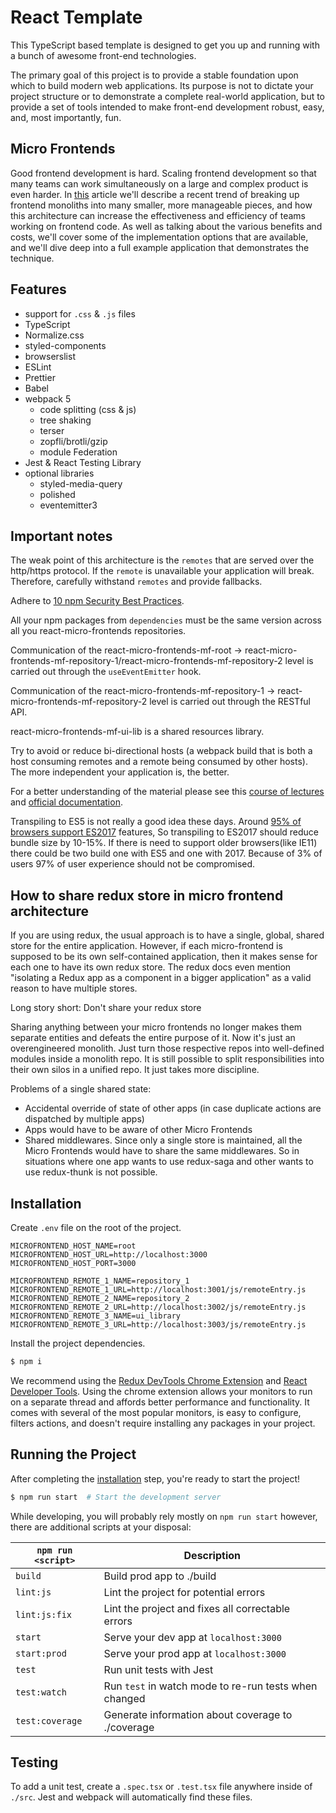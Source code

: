 # React Template
This TypeScript based template is designed to get you up and running with a bunch of awesome front-end technologies.

The primary goal of this project is to provide a stable foundation upon which to build modern web applications. Its purpose is not to dictate your project structure or to demonstrate a complete real-world application, but to provide a set of tools intended to make front-end development robust, easy, and, most importantly, fun.

## Micro Frontends
Good frontend development is hard. Scaling frontend development so that many teams can work simultaneously on a large and complex product is even harder. In [this](https://medium.com/swlh/webpack-5-module-federation-a-game-changer-to-javascript-architecture-bcdd30e02669) article we'll describe a recent trend of breaking up frontend monoliths into many smaller, more manageable pieces, and how this architecture can increase the effectiveness and efficiency of teams working on frontend code. As well as talking about the various benefits and costs, we'll cover some of the implementation options that are available, and we'll dive deep into a full example application that demonstrates the technique.

## Features
- support for `.css` & `.js` files
- TypeScript
- Normalize.css
- styled-components
- browserslist
- ESLint
- Prettier
- Babel
- webpack 5
  - code splitting (css & js)
  - tree shaking
  - terser
  - zopfli/brotli/gzip
  - module Federation
- Jest & React Testing Library
- optional libraries
  - styled-media-query
  - polished
  - eventemitter3

## Important notes
The weak point of this architecture is the `remotes` that are served over the http/https protocol. If the `remote` is unavailable your application will break. Therefore, carefully withstand `remotes` and provide fallbacks.

Adhere to [10 npm Security Best Practices](https://snyk.io/blog/ten-npm-security-best-practices/).

All your npm packages from `dependencies` must be the same version across all you react-micro-frontends repositories.

Communication of the react-micro-frontends-mf-root -> react-micro-frontends-mf-repository-1/react-micro-frontends-mf-repository-2 level is carried out through the `useEventEmitter` hook.

Communication of the react-micro-frontends-mf-repository-1 -> react-micro-frontends-mf-repository-2 level is carried out through the RESTful API.

react-micro-frontends-mf-ui-lib is a shared resources library.

Try to avoid or reduce bi-directional hosts (a webpack build that is both a host consuming remotes and a remote being consumed by other hosts). The more independent your application is, the better.

For a better understanding of the material please see this [course of lectures](https://www.youtube.com/playlist?list=PLNqp92_EXZBLr7p7hn6IYa1YPNs4yJ1t1) and [official documentation](https://webpack.js.org/concepts/module-federation/).

Transpiling to ES5 is not really a good idea these days. Around [95% of browsers support ES2017](https://caniuse.com/async-functions,object-values,object-entries,mdn-javascript_builtins_object_getownpropertydescriptors,pad-start-end,mdn-javascript_grammar_trailing_commas_trailing_commas_in_functions) features, So transpiling to ES2017 should reduce bundle size by 10-15%. If there is need to support older browsers(like IE11) there could be two build one with ES5 and one with 2017. Because of 3% of users 97% of user experience should not be compromised.

## How to share redux store in micro frontend architecture
If you are using redux, the usual approach is to have a single, global, shared store for the entire application. However, if each micro-frontend is supposed to be its own self-contained application, then it makes sense for each one to have its own redux store. The redux docs even mention "isolating a Redux app as a component in a bigger application" as a valid reason to have multiple stores.

Long story short: Don't share your redux store

Sharing anything between your micro frontends no longer makes them separate entities and defeats the entire purpose of it. Now it's just an overengineered monolith. Just turn those respective repos into well-defined modules inside a monolith repo. It is still possible to split responsibilities into their own silos in a unified repo. It just takes more discipline.

Problems of a single shared state:
- Accidental override of state of other apps (in case duplicate actions are dispatched by multiple apps)
- Apps would have to be aware of other Micro Frontends
- Shared middlewares. Since only a single store is maintained, all the Micro Frontends would have to share the same middlewares. So in situations where one app wants to use redux-saga and other wants to use redux-thunk is not possible.

## Installation
Create `.env` file on the root of the project.
```
MICROFRONTEND_HOST_NAME=root
MICROFRONTEND_HOST_URL=http://localhost:3000
MICROFRONTEND_HOST_PORT=3000

MICROFRONTEND_REMOTE_1_NAME=repository_1
MICROFRONTEND_REMOTE_1_URL=http://localhost:3001/js/remoteEntry.js
MICROFRONTEND_REMOTE_2_NAME=repository_2
MICROFRONTEND_REMOTE_2_URL=http://localhost:3002/js/remoteEntry.js
MICROFRONTEND_REMOTE_3_NAME=ui_library
MICROFRONTEND_REMOTE_3_URL=http://localhost:3003/js/remoteEntry.js
```

Install the project dependencies.
```bash
$ npm i
```

We recommend using the [Redux DevTools Chrome Extension](https://chrome.google.com/webstore/detail/redux-devtools/lmhkpmbekcpmknklioeibfkpmmfibljd) and [React Developer Tools](https://chrome.google.com/webstore/detail/react-developer-tools/fmkadmapgofadopljbjfkapdkoienihi?hl=en). Using the chrome extension allows your monitors to run on a separate thread and affords better performance and functionality. It comes with several of the most popular monitors, is easy to configure, filters actions, and doesn't require installing any packages in your project.

## Running the Project
After completing the [installation](#installation) step, you're ready to start the project!

```bash
$ npm run start  # Start the development server
```

While developing, you will probably rely mostly on `npm run start` however, there are additional scripts at your disposal:

|`npm run <script>` |Description|
|-------------------|-----------|
|`build`            |Build prod app to ./build|
|`lint:js`          |Lint the project for potential errors|
|`lint:js:fix`       |Lint the project and fixes all correctable errors|
|`start`            |Serve your dev app at `localhost:3000`|
|`start:prod`       |Serve your prod app at `localhost:3000`|
|`test`             |Run unit tests with Jest|
|`test:watch`       |Run `test` in watch mode to re-run tests when changed|
|`test:coverage`    |Generate information about coverage to ./coverage|

## Testing
To add a unit test, create a `.spec.tsx` or `.test.tsx` file anywhere inside of `./src`. Jest and webpack will automatically find these files.
